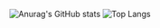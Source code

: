 ![Anurag's GitHub stats](https://github-readme-stats.vercel.app/api?username=lejizzle&count_private=true&show_icons=true&theme=tokyonight)
![Top Langs](https://github-readme-stats.vercel.app/api/top-langs/?username=lejizzle&count_private=true&layout=compact&theme=tokyonight)

<!--
**lejizzle/lejizzle** is a ✨ _special_ ✨ repository because its `README.md` (this file) appears on your GitHub profile.

Here are some ideas to get you started:

- 🔭 I’m currently working on ...
- 🌱 I’m currently learning ...
- 👯 I’m looking to collaborate on ...
- 🤔 I’m looking for help with ...
- 💬 Ask me about ...
- 📫 How to reach me: ...
- 😄 Pronouns: ...
- ⚡ Fun fact: ...
-->
